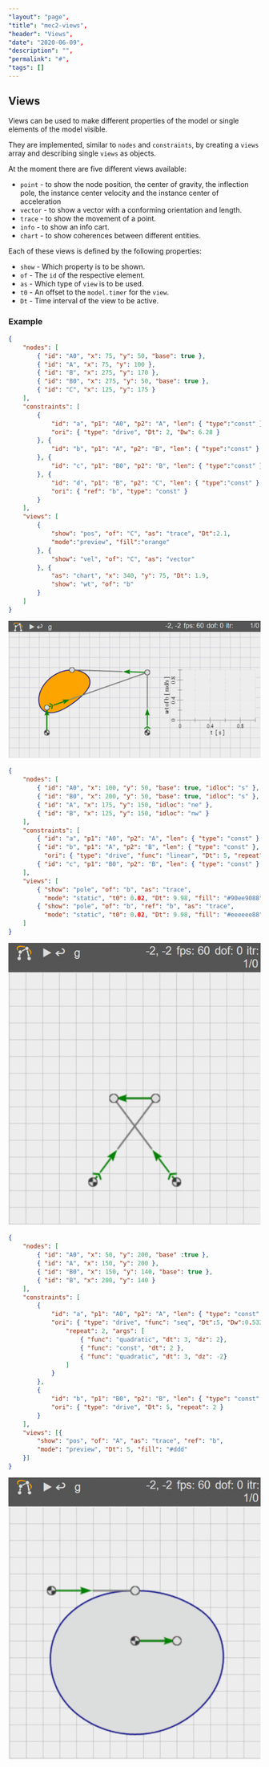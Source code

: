 ```yaml
---
"layout": "page",
"title": "mec2-views",
"header": "Views",
"date": "2020-06-09",
"description": "",
"permalink": "#",
"tags": []
---
```


## Views

Views can be used to make different properties of the model or single elements of the model visible.

They are implemented, similar to `nodes` and `constraints`, by creating a `views` array and describing single `views` as objects.

At the moment there are five different views available:
- `point` - to show the node position, the center of gravity, the inflection pole, the instance center velocity and the instance center of acceleration
- `vector` - to show a vector with a conforming orientation and length.
- `trace` - to show the movement of a point.
- `info` - to show an info cart.
- `chart` - to show coherences between different entities.

Each of these views is defined by the following properties:
- `show` - Which property is to be shown.
- `of` - The `id` of the respective element.
- `as` - Which type of `view` is to be used.
- `t0` - An offset to the `model.timer` for the `view`.
- `Dt` - Time interval of the view to be active.

### Example

```json
{
    "nodes": [
        { "id": "A0", "x": 75, "y": 50, "base": true },
        { "id": "A", "x": 75, "y": 100 },
        { "id": "B", "x": 275, "y": 170 },
        { "id": "B0", "x": 275, "y": 50, "base": true },
        { "id": "C", "x": 125, "y": 175 }
    ],
    "constraints": [
        {
            "id": "a", "p1": "A0", "p2": "A", "len": { "type":"const" },
            "ori": { "type": "drive", "Dt": 2, "Dw": 6.28 }
        }, {
            "id": "b", "p1": "A", "p2": "B", "len": { "type":"const" }
        }, {
            "id": "c", "p1": "B0", "p2": "B", "len": { "type":"const" }
        }, {
            "id": "d", "p1": "B", "p2": "C", "len": { "type":"const" },
            "ori": { "ref": "b", "type": "const" }
        }
    ],
    "views": [
        {
            "show": "pos", "of": "C", "as": "trace", "Dt":2.1,
            "mode":"preview", "fill":"orange"
        }, {
            "show": "vel", "of": "C", "as": "vector"
        }, {
            "as": "chart", "x": 340, "y": 75, "Dt": 1.9,
            "show": "wt", "of": "b"
        }
    ]
}
```

<img src="img/view_1.gif" width=600 alt="first">


```json
{
    "nodes": [
        { "id": "A0", "x": 100, "y": 50, "base": true, "idloc": "s" },
        { "id": "B0", "x": 200, "y": 50, "base": true, "idloc": "s" },
        { "id": "A", "x": 175, "y": 150, "idloc": "ne" },
        { "id": "B", "x": 125, "y": 150, "idloc": "nw" }
    ],
    "constraints": [
        { "id": "a", "p1": "A0", "p2": "A", "len": { "type": "const" } },
        { "id": "b", "p1": "A", "p2": "B", "len": { "type": "const" },
          "ori": { "type": "drive", "func": "linear", "Dt": 5, "repeat": 2 } },
        { "id": "c", "p1": "B0", "p2": "B", "len": { "type": "const" } }
    ],
    "views": [
        { "show": "pole", "of": "b", "as": "trace",
          "mode": "static", "t0": 0.02, "Dt": 9.98, "fill": "#90ee9088" },
        { "show": "pole", "of": "b", "ref": "b", "as": "trace",
          "mode": "static", "t0": 0.02, "Dt": 9.98, "fill": "#eeeeee88" }
    ]
}
```

<img src="img/view_2.gif" width=600 alt="first">


```json
{
    "nodes": [
        { "id": "A0", "x": 50, "y": 200, "base" :true },
        { "id": "A", "x": 150, "y": 200 },
        { "id": "B0", "x": 150, "y": 140, "base": true },
        { "id": "B", "x": 200, "y": 140 }
    ],
    "constraints": [
        {
            "id": "a", "p1": "A0", "p2": "A", "len": { "type": "const" },
            "ori": { "type": "drive", "func": "seq", "Dt":5, "Dw":0.5326,
                "repeat": 2, "args": [
                    { "func": "quadratic", "dt": 3, "dz": 2},
                    { "func": "const", "dt": 2 },
                    { "func": "quadratic", "dt": 3, "dz": -2}
                ]
            }
        },
        {
            "id": "b", "p1": "B0", "p2": "B", "len": { "type": "const" },
            "ori": { "type": "drive", "Dt": 5, "repeat": 2 }
        }
    ],
    "views": [{
        "show": "pos", "of": "A", "as": "trace", "ref": "b",
        "mode": "preview", "Dt": 5, "fill": "#ddd"
    }]
}
```

<img src="img/view_3.gif" width=600 alt="first">


